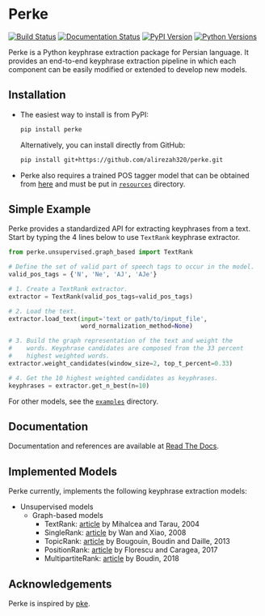 # Perke
[![Build Status](https://travis-ci.com/alirezah320/perke.svg?branch=main)](https://travis-ci.com/alirezah320/perke)
[![Documentation Status](https://readthedocs.org/projects/perke/badge/?version=latest)](https://perke.readthedocs.io/en/latest/?badge=latest)
[![PyPI Version](https://img.shields.io/pypi/v/perke)](https://pypi.python.org/pypi/perke)
[![Python Versions](https://img.shields.io/pypi/pyversions/perke)](https://pypi.org/project/perke)

Perke is a Python keyphrase extraction package for Persian language. It
provides an end-to-end keyphrase extraction pipeline in which each component
can be easily modified or extended to develop new models.

## Installation
- The easiest way to install is from PyPI:
  ```bash
  pip install perke
  ```
  Alternatively, you can install directly from GitHub:
  ```bash
  pip install git+https://github.com/alirezah320/perke.git
  ```
- Perke also requires a trained POS tagger model that can be obtained from
  [here](https://github.com/sobhe/hazm/releases/download/v0.5/resources-0.5.zip) and
  must be put in
  [`resources`](https://github.com/alirezah320/perke/tree/main/perke/resources)
  directory.

## Simple Example
Perke provides a standardized API for extracting keyphrases from a text. Start
by typing the 4 lines below to use `TextRank` keyphrase extractor.


```python
from perke.unsupervised.graph_based import TextRank

# Define the set of valid part of speech tags to occur in the model.
valid_pos_tags = {'N', 'Ne', 'AJ', 'AJe'}

# 1. Create a TextRank extractor.
extractor = TextRank(valid_pos_tags=valid_pos_tags)

# 2. Load the text.
extractor.load_text(input='text or path/to/input_file',
                    word_normalization_method=None)

# 3. Build the graph representation of the text and weight the
#    words. Keyphrase candidates are composed from the 33 percent
#    highest weighted words.
extractor.weight_candidates(window_size=2, top_t_percent=0.33)

# 4. Get the 10 highest weighted candidates as keyphrases.
keyphrases = extractor.get_n_best(n=10)
```

For other models, see the
[`examples`](https://github.com/alirezah320/perke/tree/main/examples)
directory.

## Documentation
Documentation and references are available at
[Read The Docs](https://perke.readthedocs.io).

## Implemented Models
Perke currently, implements the following keyphrase extraction models:

- Unsupervised models
    - Graph-based models
        - TextRank: [article](http://www.aclweb.org/anthology/W04-3252.pdf)
          by Mihalcea and Tarau, 2004
        - SingleRank: [article](https://www.aaai.org/Papers/AAAI/2008/AAAI08-136.pdf)
          by Wan and Xiao, 2008
        - TopicRank: [article](http://aclweb.org/anthology/I13-1062.pdf)
          by Bougouin, Boudin and Daille, 2013
        - PositionRank: [article](http://www.aclweb.org/anthology/P17-1102.pdf)
          by Florescu and Caragea, 2017
        - MultipartiteRank: [article](https://www.aclweb.org/anthology/N18-2105.pdf)
          by Boudin, 2018

## Acknowledgements
Perke is inspired by [pke](https://github.com/boudinfl/pke).
